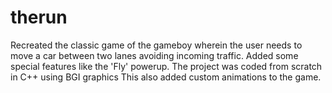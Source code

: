 # therun
Recreated the classic game of the gameboy wherein the user needs to move a car between two lanes avoiding incoming traffic. Added some special features like the 'Fly' powerup. The project was coded from scratch in C++ using BGI graphics
This also added custom animations to the game.
